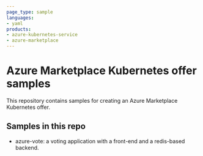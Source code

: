 ```yaml
---
page_type: sample
languages:
- yaml
products:
- azure-kubernetes-service
- azure-marketplace
---
```



# Azure Marketplace Kubernetes offer samples

This repository contains samples for creating an Azure Marketplace Kubernetes offer. 

## Samples in this repo

- azure-vote: a voting application with a front-end and a redis-based backend.
